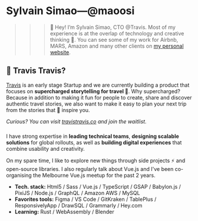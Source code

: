 # Sylvain Simao―@maoosi

>>> 👋 Hey! I’m Sylvain Simao, CTO @Travis. Most of my experience is at the overlap of technology and creative thinking 🤯. You can see some of my work for Airbnb, MARS, Amazon and many other clients on [my personal website](https://sylvainsimao.fr).

## 🥾 Travis Travis?

[Travis](https://travistravis.co) is an early stage Startup and we are currently building a product that focuses on **supercharged storytelling for travel 🧳**. Why supercharged? Because in addition to making it fun for people to create, share and discover authentic travel stories, we also want to make it easy to plan your next trip from the stories that 🧙 inspire you.

*Curious? You can visit [travistravis.co](https://travistravis.co) and join the waitlist.*

### 

I have strong expertise in **leading technical teams**, **designing scalable solutions** for global rollouts, as well as **building digital experiences** that combine usability and creativity.

On my spare time, I like to explore new things through side projects ⚡ and open-source libraries. I also regularly talk about Vue.js and I've been co-organising the Melbourne Vue.js meetup for the past 2 years.

- **Tech. stack:** Html5 / Sass / Vue.js / TypeScript / GSAP / Babylon.js / PixiJS / Node.js / GraphQL / Amazon AWS / MySQL
- **Favorites tools:** Figma / VS Code / GitKraken / TablePlus / ResponsivelyApp / DrawSQL / Grammarly / Hey.com
- **Learning:** Rust / WebAssembly / Blender
